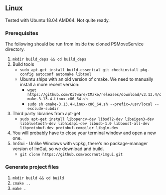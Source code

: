 ## <a name="Linux">Linux</a>

Tested with Ubuntu 18.04 AMD64. Not quite ready.

### Prerequisites

The following should be run from inside the cloned PSMoveService directory.

1. `mkdir build_deps && cd build_deps`
1. Build tools
    * `sudo apt-get install build-essential git checkinstall pkg-config autoconf automake libtool`
    * Ubuntu ships with an old version of cmake. We need to manually install a more recent version:
        * `wget https://github.com/Kitware/CMake/releases/download/v3.13.4/cmake-3.13.4-Linux-x86_64.sh`
        * `sudo sh cmake-3.13.4-Linux-x86_64.sh --prefix=/usr/local --exclude-subdir`
1. Third party libraries from apt-get
    * `sudo apt-get install libopencv-dev libsdl2-dev libeigen3-dev libbluetooth-dev libhidapi-dev libusb-1.0 libboost-all-dev libprotobuf-dev protobuf-compiler libglm-dev`
1. You will probably have to close your terminal window and open a new one.
1. ImGui - Unlike Windows with vcpkg, there's no package-manager version of ImGui, so we download and build.
    * `git clone https://github.com/ocornut/imgui.git`


### Generate project files

1. `mkdir build && cd build`
1. `cmake ..`
1. `make .`
